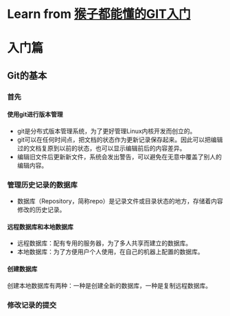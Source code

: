 # Learn from [猴子都能懂的GIT入门](https://www.bookstack.cn/read/backlog-git-tutorial/quickstart.md)
# 入门篇
## Git的基本
### 首先
#### 使用git进行版本管理
- git是分布式版本管理系统，为了更好管理Linux内核开发而创立的。
- git可以在任何时间点，把文档的状态作为更新记录保存起来。因此可以把编辑过的文档复原到以前的状态，也可以显示编辑前后的内容差异。
- 编辑旧文件后更新新文件，系统会发出警告，可以避免在无意中覆盖了别人的编辑内容。
### 管理历史记录的数据库
- 数据库（Repository，简称repo）是记录文件或目录状态的地方，存储着内容修改的历史记录。
#### 远程数据库和本地数据库
- 远程数据库：配有专用的服务器，为了多人共享而建立的数据库。
- 本地数据库：为了方便用户个人使用，在自己的机器上配置的数据库。
#### 创建数据库
创建本地数据库有两种：一种是创建全新的数据库，一种是复制远程数据库。
### 修改记录的提交
<!-- TODO -->